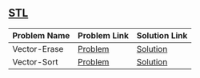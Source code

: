 ## [STL](https://www.hackerrank.com/domains/cpp/stl)

Problem Name|Problem Link|Solution Link
---|---|---
Vector-Erase|[Problem](https://www.hackerrank.com/challenges/vector-erase/problem)|[Solution](/vector-erase.cpp)
Vector-Sort|[Problem](https://www.hackerrank.com/challenges/vector-sort/problem)|[Solution](/vector-sort.cpp)

